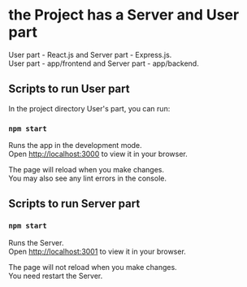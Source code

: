 # the Project has a Server and User part

User part - React.js and Server part - Express.js.\
User part - app/frontend and Server part - app/backend.

## Scripts to run User part

In the project directory User's part, you can run:

### `npm start`

Runs the app in the development mode.\
Open [http://localhost:3000](http://localhost:3000) to view it in your browser.

The page will reload when you make changes.\
You may also see any lint errors in the console.

## Scripts to run Server part

### `npm start`

Runs the Server.\
Open [http://localhost:3001](http://localhost:3001) to view it in your browser.

The page will not reload when you make changes.\
You need restart the Server.

